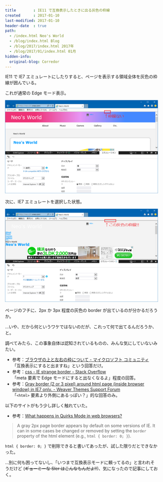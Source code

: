 ```yaml
---
title        : IE11 で互換表示したときに出る灰色の枠線
created      : 2017-01-10
last-modified: 2017-01-10
header-date  : true
path:
  - /index.html Neo's World
  - /blog/index.html Blog
  - /blog/2017/index.html 2017年
  - /blog/2017/01/index.html 01月
hidden-info:
  original-blog: Corredor
---
```


IE11 で IE7 エミュレートにしたりすると、ページを表示する領域全体を灰色の枠線が囲んでいる。

これが通常の Edge モード表示。

![通常時](10-03-01.png)

次に、IE7 エミュレートを選択した状態。

![なぜか灰色線が出る](10-03-02.png)

ページのフチに、2px か 3px 程度の灰色の border が出ているのが分かるだろうか。

…いや、だから何というワケではないのだが、これって何で出てるんだろうか、と。

調べてみたら、この事象自体は認知されているものの、みんな気にしていないみたい。

- 参考：[ブラウザの上と左右の枠について - マイクロソフト コミュニティ](https://answers.microsoft.com/ja-jp/ie/forum/ie9-windows_7/%e3%83%96%e3%83%a9%e3%82%a6%e3%82%b6%e3%81%ae/ec27e6c0-a3d2-4966-a06d-0af9f2a59a9f?msgId=d55366cd-b14f-4816-a46b-5ee9ff82f015)  
  「互換表示にすると出ますね」という回答だけ。
- 参考：[css - IE strange border - Stack Overflow](http://stackoverflow.com/questions/11642262/ie-strange-border)  
  「meta 要素で Edge モードにすると出なくなるよ」程度の回答。
- 参考：[Gray border (2 or 3 pixel) around html page (inside browser window) in IE7 only. - Weaver Themes Support Forum](https://forum.weavertheme.com/discussion/3426/gray-border-2-or-3-pixel-around-html-page-inside-browser-window-in-ie7-only)  
  「`<html>` 要素より外側にあるっぽい？」的な回答のみ。

以下のサイトがもう少し詳しく触れていた。

- 参考：[What happens in Quirks Mode in web browsers?](https://www.cs.tut.fi/~jkorpela/quirks-mode.html)

> A gray 2px page border appears by default on some versions of IE. It can in some cases be changed or removed by setting the `border` property of the html element (e.g., `html { border: 0; }`).

`html { border: 0; }` で削除できると書いてあったが、試した限りだとできなかった。

…別に何も困ってないし、「いつまで互換表示モードに頼ってるの」と言われそうだけど (~~ギョーミーな SIer はこんなもんだよ!!~~)、気になったので記事にしておく。
